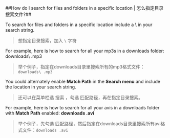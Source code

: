 ##How do I search for files and folders in a specific location | 怎么指定目录搜索文件?##

To search for files and folders in a specific location include a \ in your search string.

> 想指定目录搜索，加入 `\` 字符

For example, here is how to search for all your mp3s in a downloads folder: downloads\ .mp3

> 举个例子，指定在downloads目录里搜索所有的mp3格式文件： `downloads\ .mp3`

You could alternately enable **Match Path** in the **Search menu** and include the location in your search string.

> 还可以在菜单栏选 搜索 ，勾选 匹配路径，再在指定目录搜索。

For example, here is how to search for all your avis in a downloads folder with **Match Path** enabled: **downloads .avi**

> 举个例子，先勾选 匹配路径，然后指定在downloads目录里搜索所有avi格式文件：`downloads .avi`